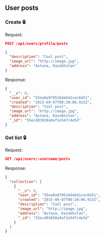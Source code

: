## User posts

### Create :lock:

Request:
```json
POST /api/users/profile/posts

{
  "description": "Cool post",
  "image_url": "http://image.jpg",
  "address": "Astana, Kazakhstan"
}
```

Response:
```json
{
  "__v": 0,
  "user_id": "55ea0a9f95164eb41cec6d51",
  "created": "2015-09-07T00:20:06.915Z",
  "description": "Cool post",
  "image_url": "http://image.jpg",
  "address": "Astana, Kazakhstan",
  "_id": "55ecd83658a9af1e547c4e5d"
}
```

### Get list :lock:

Request:
```json
GET /api/users/:username/posts
```

Response:
```json
{
  "collection": [
    {
      "__v": 0,
      "user_id": "55ea0a9f95164eb41cec6d51",
      "created": "2015-09-07T00:20:06.915Z",
      "description": "Cool post",
      "image_url": "http://image.jpg",
      "address": "Astana, Kazakhstan",
      "_id": "55ecd83658a9af1e547c4e5d"
    }
  ]
}
```
